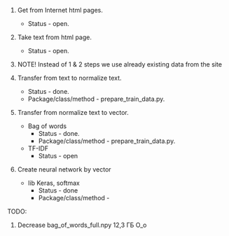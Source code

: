 1) Get from Internet html pages. 
    - Status - open.
1) Take text from html page.
    - Status - open.
1) NOTE! Instead of 1 & 2 steps we use already existing data from the site
1) Transfer from text to normalize text.
    - Status - done.
    - Package/class/method - prepare_train_data.py.
1) Transfer from normalize text to vector.
    -  Bag of words
        - Status - done.
        - Package/class/method - prepare_train_data.py.
    - TF-IDF
        - Status - open
         
1) Create neural network by vector 
    - lib Keras, softmax
        - Status - done 
        - Package/class/method -
        
   


TODO:

1) Decrease bag_of_words_full.npy 12,3 ГБ O_o